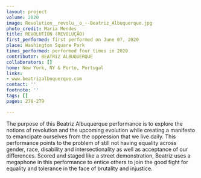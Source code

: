 ```yaml
---
layout: project
volume: 2020
image: Revolution__revolu__o_--Beatriz_Albuquerque.jpg
photo_credit: Maria Mendes
title: REVOLUTION (REVOLUÇÃO)
first_performed: first performed on June 07, 2020
place: Washington Square Park
times_performed: performed four times in 2020
contributor: BEATRIZ ALBUQUERQUE
collaborators: []
home: New York, NY & Porto, Portugal
links:
- www.beatrizalbuquerque.com
contact: ''
footnote: ''
tags: []
pages: 278-279

---
```


The purpose of this Beatriz Albuquerque performance is to explore the notions of revolution and the upcoming evolution while creating a manifesto to emancipate ourselves from the oppression that we live daily. This performance points to the problem of still not having equality across gender, race, disability and intersectionality as well as acceptance of our differences. Scored and staged like a street demonstration, Beatriz uses a megaphone in this performance to entice others to join the good fight for equality and tolerance in the face of brutality and injustice.
